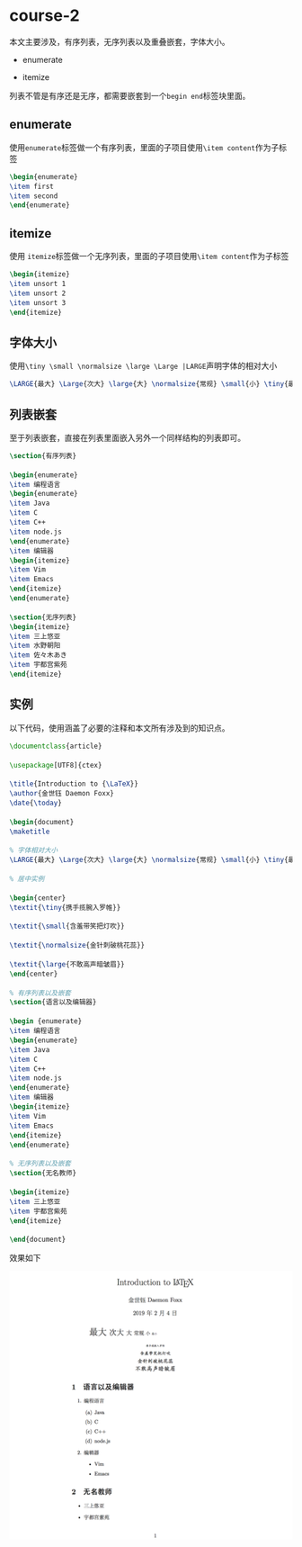 # course-2

本文主要涉及，有序列表，无序列表以及重叠嵌套，字体大小。

* enumerate

* itemize

列表不管是有序还是无序，都需要嵌套到一个`begin end`标签块里面。

## enumerate

使用`enumerate`标签做一个有序列表，里面的子项目使用`\item content`作为子标签
```tex
\begin{enumerate}
\item first
\item second
\end{enumerate}
```

## itemize

使用 `itemize`标签做一个无序列表，里面的子项目使用`\item content`作为子标签
```tex
\begin{itemize}
\item unsort 1
\item unsort 2
\item unsort 3
\end{itemize}
```

## 字体大小

使用`\tiny \small \normalsize \large \Large |LARGE`声明字体的相对大小
```tex
\LARGE{最大} \Large{次大} \large{大} \normalsize{常规} \small{小} \tiny{最小}
```
## 列表嵌套
至于列表嵌套，直接在列表里面嵌入另外一个同样结构的列表即可。
```tex
\section{有序列表}

\begin{enumerate}
\item 编程语言
\begin{enumerate}
\item Java
\item C
\item C++
\item node.js
\end{enumerate}
\item 编辑器
\begin{itemize}
\item Vim
\item Emacs
\end{itemize}
\end{enumerate}

\section{无序列表}
\begin{itemize}
\item 三上悠亚
\item 水野朝阳
\item 佐々木あき
\item 宇都宫紫苑
\end{itemize}

```

## 实例

以下代码，使用涵盖了必要的注释和本文所有涉及到的知识点。

```tex
\documentclass{article}

\usepackage[UTF8]{ctex}

\title{Introduction to {\LaTeX}}
\author{金世钰 Daemon Foxx}
\date{\today}

\begin{document}
\maketitle

% 字体相对大小
\LARGE{最大} \Large{次大} \large{大} \normalsize{常规} \small{小} \tiny{最小} \normalsize{}

% 居中实例

\begin{center}
\textit{\tiny{携手揽腕入罗帷}}

\textit{\small{含羞带笑把灯吹}}

\textit{\normalsize{金针刺破桃花蕊}}

\textit{\large{不敢高声暗皱眉}}
\end{center}

% 有序列表以及嵌套
\section{语言以及编辑器}

\begin {enumerate}
\item 编程语言
\begin{enumerate}
\item Java
\item C
\item C++
\item node.js
\end{enumerate}
\item 编辑器
\begin{itemize}
\item Vim
\item Emacs
\end{itemize}
\end{enumerate}

% 无序列表以及嵌套
\section{无名教师}

\begin{itemize}
\item 三上悠亚
\item 宇都宫紫苑
\end{itemize}

\end{document}
```

效果如下

![NO](https://raw.githubusercontent.com/jsycdut/photos/master/latex/enumerate-and-itemize.png)
